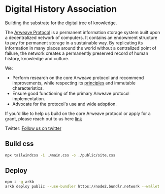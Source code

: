# Digital History Association

Building the substrate for the digital tree of knowledge.

The [Arweave Protocol](https://arwiki.arweave.dev/#/en/category/the_arweave_protocol) is a permanent information storage system built upon a decentralized network of computers. It contains an endowment structure to pay for permanent storage in a sustainable way. By replicating its information in many places around the world without a centralized point of failure, the network creates a permanently preserved record of human history, knowledge and culture.

We: 

* Perform research on the core Arweave protocol and recommend improvements, while respecting its [principles](https://arwiki.arweave.dev/#/en/Arweave) and immutable characteristics.
* Ensure good functioning of the primary Arweave protocol implementation.
* Advocate for the protocol's use and wide adoption.

If you'd like to help us build on the core Arweave protocol or apply for a grant, please reach out to us here [link](https://uvva5jjerq4.typeform.com/to/pUTlecah)


Twitter: [Follow us on twitter](https://twitter.com/dh_association)

## Build css

```sh
npx tailwindcss -i ./main.css -o ./public/site.css 
```

## Deploy

```sh
npm i -g arkb
arkb deploy public --use-bundler https://node2.bundlr.network --wallet wallet.json
```